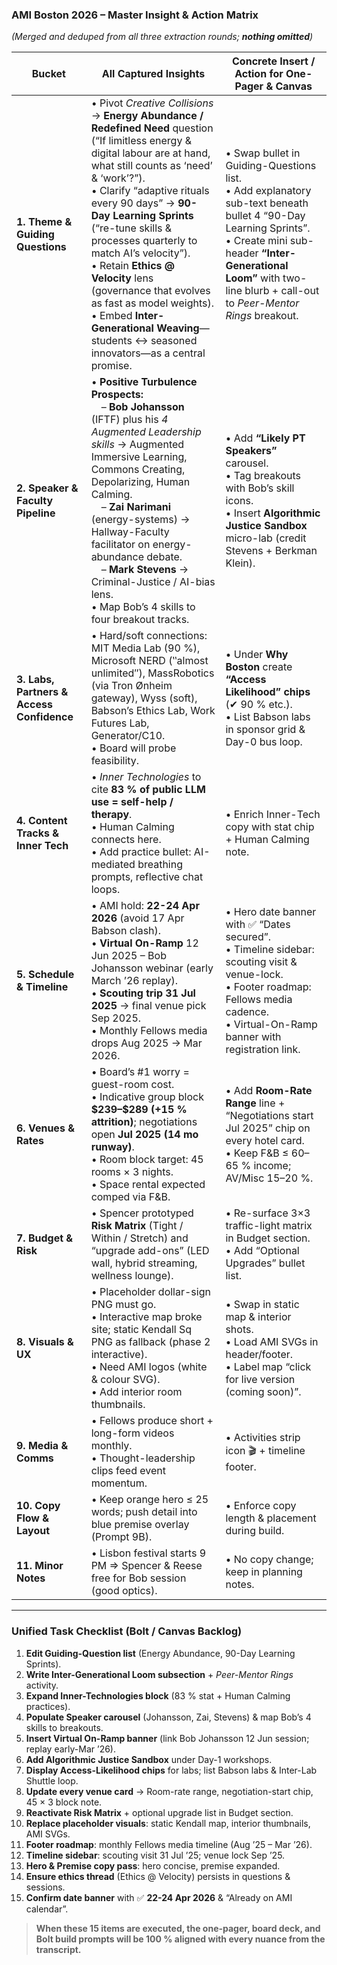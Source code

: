 ### **AMI Boston 2026 – Master Insight & Action Matrix**

*(Merged and deduped from all three extraction rounds; **nothing omitted**)*

| **Bucket**                                | **All Captured Insights**                                                                                                                                                                                                                                                                                                                                                                                                                                                                                          | **Concrete Insert / Action for One-Pager & Canvas**                                                                                                                                                                                          |
| ----------------------------------------- | ------------------------------------------------------------------------------------------------------------------------------------------------------------------------------------------------------------------------------------------------------------------------------------------------------------------------------------------------------------------------------------------------------------------------------------------------------------------------------------------------------------------ | -------------------------------------------------------------------------------------------------------------------------------------------------------------------------------------------------------------------------------------------- |
| **1. Theme & Guiding Questions**          | • Pivot *Creative Collisions* → **Energy Abundance / Redefined Need** question (“If limitless energy & digital labour are at hand, what still counts as ‘need’ & ‘work’?”).<br>• Clarify “adaptive rituals every 90 days” → **90-Day Learning Sprints** (“re-tune skills & processes quarterly to match AI’s velocity”).<br>• Retain **Ethics @ Velocity** lens (governance that evolves as fast as model weights).<br>• Embed **Inter-Generational Weaving**—students ↔ seasoned innovators—as a central promise. | • Swap bullet in Guiding-Questions list.<br>• Add explanatory sub-text beneath bullet 4 “90-Day Learning Sprints”.<br>• Create mini sub-header **“Inter-Generational Loom”** with two-line blurb + call-out to *Peer-Mentor Rings* breakout. |
| **2. Speaker & Faculty Pipeline**         | • **Positive Turbulence Prospects:**<br> – **Bob Johansson** (IFTF) plus his *4 Augmented Leadership skills* → Augmented Immersive Learning, Commons Creating, Depolarizing, Human Calming.<br> – **Zai Narimani** (energy-systems) → Hallway-Faculty facilitator on energy-abundance debate.<br> – **Mark Stevens** → Criminal-Justice / AI-bias lens.<br>• Map Bob’s 4 skills to four breakout tracks.                                                                                                           | • Add **“Likely PT Speakers”** carousel.<br>• Tag breakouts with Bob’s skill icons.<br>• Insert **Algorithmic Justice Sandbox** micro-lab (credit Stevens + Berkman Klein).                                                                  |
| **3. Labs, Partners & Access Confidence** | • Hard/soft connections: MIT Media Lab (90 %), Microsoft NERD (‶almost unlimited″), MassRobotics (via Tron Ønheim gateway), Wyss (soft), Babson’s Ethics Lab, Work Futures Lab, Generator/C10.<br>• Board will probe feasibility.                                                                                                                                                                                                                                                                                  | • Under **Why Boston** create **“Access Likelihood” chips** (✔ 90 % etc.).<br>• List Babson labs in sponsor grid & Day-0 bus loop.                                                                                                           |
| **4. Content Tracks & Inner Tech**        | • *Inner Technologies* to cite **83 % of public LLM use = self-help / therapy**.<br>• Human Calming connects here.<br>• Add practice bullet: AI-mediated breathing prompts, reflective chat loops.                                                                                                                                                                                                                                                                                                                 | • Enrich Inner-Tech copy with stat chip + Human Calming note.                                                                                                                                                                                |
| **5. Schedule & Timeline**                | • AMI hold: **22-24 Apr 2026** (avoid 17 Apr Babson clash).<br>• **Virtual On-Ramp** 12 Jun 2025 – Bob Johansson webinar (early March ’26 replay).<br>• **Scouting trip 31 Jul 2025** → final venue pick Sep 2025.<br>• Monthly Fellows media drops Aug 2025 → Mar 2026.                                                                                                                                                                                                                                           | • Hero date banner with ✅ “Dates secured”.<br>• Timeline sidebar: scouting visit & venue-lock.<br>• Footer roadmap: Fellows media cadence.<br>• Virtual-On-Ramp banner with registration link.                                               |
| **6. Venues & Rates**                     | • Board’s #1 worry = guest-room cost.<br>• Indicative group block **\$239–\$289 (+15 % attrition)**; negotiations open **Jul 2025 (14 mo runway)**.<br>• Room block target: 45 rooms × 3 nights.<br>• Space rental expected comped via F\&B.                                                                                                                                                                                                                                                                       | • Add **Room-Rate Range** line + “Negotiations start Jul 2025” chip on every hotel card.<br>• Keep F\&B ≤ 60–65 % income; AV/Misc 15–20 %.                                                                                                   |
| **7. Budget & Risk**                      | • Spencer prototyped **Risk Matrix** (Tight / Within / Stretch) and “upgrade add-ons” (LED wall, hybrid streaming, wellness lounge).                                                                                                                                                                                                                                                                                                                                                                               | • Re-surface 3×3 traffic-light matrix in Budget section.<br>• Add “Optional Upgrades” bullet list.                                                                                                                                           |
| **8. Visuals & UX**                       | • Placeholder dollar-sign PNG must go.<br>• Interactive map broke site; static Kendall Sq PNG as fallback (phase 2 interactive).<br>• Need AMI logos (white & colour SVG).<br>• Add interior room thumbnails.                                                                                                                                                                                                                                                                                                      | • Swap in static map & interior shots.<br>• Load AMI SVGs in header/footer.<br>• Label map “click for live version (coming soon)”.                                                                                                           |
| **9. Media & Comms**                      | • Fellows produce short + long-form videos monthly.<br>• Thought-leadership clips feed event momentum.                                                                                                                                                                                                                                                                                                                                                                                                             | • Activities strip icon 🎬 + timeline footer.                                                                                                                                                                                                |
| **10. Copy Flow & Layout**                | • Keep orange hero ≤ 25 words; push detail into blue premise overlay (Prompt 9B).                                                                                                                                                                                                                                                                                                                                                                                                                                  | • Enforce copy length & placement during build.                                                                                                                                                                                              |
| **11. Minor Notes**                       | • Lisbon festival starts 9 PM ⇒ Spencer & Reese free for Bob session (good optics).                                                                                                                                                                                                                                                                                                                                                                                                                                | • No copy change; keep in planning notes.                                                                                                                                                                                                    |

---

### **Unified Task Checklist (Bolt / Canvas Backlog)**

1. **Edit Guiding-Question list** (Energy Abundance, 90-Day Learning Sprints).
2. **Write Inter-Generational Loom subsection** + *Peer-Mentor Rings* activity.
3. **Expand Inner-Technologies block** (83 % stat + Human Calming practices).
4. **Populate Speaker carousel** (Johansson, Zai, Stevens) & map Bob’s 4 skills to breakouts.
5. **Insert Virtual On-Ramp banner** (link Bob Johansson 12 Jun session; replay early-Mar ’26).
6. **Add Algorithmic Justice Sandbox** under Day-1 workshops.
7. **Display Access-Likelihood chips** for labs; list Babson labs & Inter-Lab Shuttle loop.
8. **Update every venue card** → Room-rate range, negotiation-start chip, 45 × 3 block note.
9. **Reactivate Risk Matrix** + optional upgrade list in Budget section.
10. **Replace placeholder visuals**: static Kendall map, interior thumbnails, AMI SVGs.
11. **Footer roadmap**: monthly Fellows media timeline (Aug ’25 – Mar ’26).
12. **Timeline sidebar**: scouting visit 31 Jul ’25; venue lock Sep ’25.
13. **Hero & Premise copy pass**: hero concise, premise expanded.
14. **Ensure ethics thread** (Ethics @ Velocity) persists in questions & sessions.
15. **Confirm date banner** with ✅ **22-24 Apr 2026** & “Already on AMI calendar”.

> **When these 15 items are executed, the one-pager, board deck, and Bolt build prompts will be 100 % aligned with every nuance from the transcript.**
